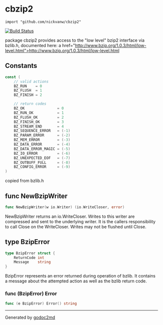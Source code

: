 
# cbzip2
    import "github.com/nickvanw/cbzip2"

[![Build Status](https://travis-ci.org/nickvanw/cbzip2.svg?branch=master)](https://travis-ci.org/nickvanw/cbzip2)

package cbzip2 provides access to the "low level" bzip2 interface
via bzlib.h, documented here: a href="http://www.bzip.org/1.0.3/html/low-level.html">http://www.bzip.org/1.0.3/html/low-level.html</a>



## Constants
``` go
const (
    // valid actions
    BZ_RUN    = 0
    BZ_FLUSH  = 1
    BZ_FINISH = 2

    // return codes
    BZ_OK               = 0
    BZ_RUN_OK           = 1
    BZ_FLUSH_OK         = 2
    BZ_FINISH_OK        = 3
    BZ_STREAM_END       = 4
    BZ_SEQUENCE_ERROR   = (-1)
    BZ_PARAM_ERROR      = (-2)
    BZ_MEM_ERROR        = (-3)
    BZ_DATA_ERROR       = (-4)
    BZ_DATA_ERROR_MAGIC = (-5)
    BZ_IO_ERROR         = (-6)
    BZ_UNEXPECTED_EOF   = (-7)
    BZ_OUTBUFF_FULL     = (-8)
    BZ_CONFIG_ERROR     = (-9)
)
```
copied from bzlib.h



## func NewBzipWriter
``` go
func NewBzipWriter(w io.Writer) (io.WriteCloser, error)
```
NewBzipWriter returns an io.WriteCloser. Writes to this writer are
compressed and sent to the underlying writer.
It is the callers responsibility to call Close on the WriteCloser.
Writes may not be flushed until Close.



## type BzipError
``` go
type BzipError struct {
    ReturnCode int
    Message    string
}
```
BzipError represents an error returned during operation
of bzlib. It contains a message about the attempted action
as well as the bzlib return code.











### func (BzipError) Error
``` go
func (e BzipError) Error() string
```








- - -
Generated by [godoc2md](http://godoc.org/github.com/davecheney/godoc2md)

